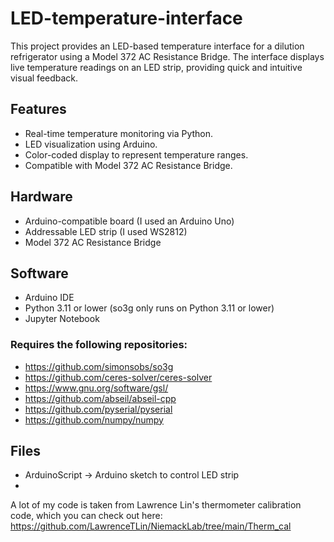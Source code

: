 # LED-temperature-interface
This project provides an LED-based temperature interface for a dilution refrigerator using a Model 372 AC Resistance Bridge. The interface displays live temperature readings on an LED strip, providing quick and intuitive visual feedback.

## Features
- Real-time temperature monitoring via Python.  
- LED visualization using Arduino.  
- Color-coded display to represent temperature ranges.  
- Compatible with Model 372 AC Resistance Bridge.

## Hardware
- Arduino-compatible board (I used an Arduino Uno)
- Addressable LED strip (I used WS2812)
- Model 372 AC Resistance Bridge

## Software
- Arduino IDE
- Python 3.11 or lower (so3g only runs on Python 3.11 or lower)
- Jupyter Notebook

### Requires the following repositories:
- https://github.com/simonsobs/so3g
- https://github.com/ceres-solver/ceres-solver
- https://www.gnu.org/software/gsl/
- https://github.com/abseil/abseil-cpp
- https://github.com/pyserial/pyserial
- https://github.com/numpy/numpy

## Files
- ArduinoScript -> Arduino sketch to control LED strip
- 

A lot of my code is taken from Lawrence Lin's thermometer calibration code, which you can check out here: https://github.com/LawrenceTLin/NiemackLab/tree/main/Therm_cal
